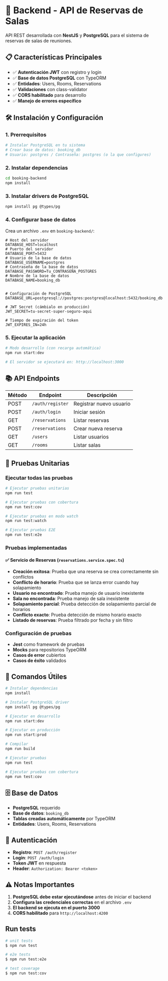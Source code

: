 # 🚀 Backend - API de Reservas de Salas

API REST desarrollada con **NestJS** y **PostgreSQL** para el sistema de reservas de salas de reuniones.

## 📋 Características Principales
- ✅ **Autenticación JWT** con registro y login
- ✅ **Base de datos PostgreSQL** con TypeORM
- ✅ **Entidades**: Users, Rooms, Reservations
- ✅ **Validaciones** con class-validator
- ✅ **CORS habilitado** para desarrollo
- ✅ **Manejo de errores específico**

## 🛠️ Instalación y Configuración

### 1. Prerrequisitos
```bash
# Instalar PostgreSQL en tu sistema
# Crear base de datos: booking_db
# Usuario: postgres / Contraseña: postgres (o la que configures)
```

### 2. Instalar dependencias
```bash
cd booking-backend
npm install
```

### 3. Instalar drivers de PostgreSQL
```bash
npm install pg @types/pg
```

### 4. Configurar base de datos
Crea un archivo `.env` en `booking-backend/`:
```env
# Host del servidor
DATABASE_HOST=localhost
# Puerto del servidor
DATABASE_PORT=5432
# Usuario de la base de datos
DATABASE_USERNAME=postgres
# Contraseña de la base de datos
DATABASE_PASSWORD=Tu_CONTRASEÑA_POSTGRES
# Nombre de la base de datos
DATABASE_NAME=booking_db


# Configuración de PostgreSQL
DATABASE_URL=postgresql://postgres:postgres@localhost:5432/booking_db

# JWT Secret (cámbialo en producción)
JWT_SECRET=tu-secret-super-seguro-aqui

# Tiempo de expiración del token
JWT_EXPIRES_IN=24h
```

### 5. Ejecutar la aplicación
```bash
# Modo desarrollo (con recarga automática)
npm run start:dev

# El servidor se ejecutará en: http://localhost:3000
```

## 📚 API Endpoints

| Método | Endpoint | Descripción |
|--------|----------|-------------|
| POST | `/auth/register` | Registrar nuevo usuario |
| POST | `/auth/login` | Iniciar sesión |
| GET | `/reservations` | Listar reservas |
| POST | `/reservations` | Crear nueva reserva |
| GET | `/users` | Listar usuarios |
| GET | `/rooms` | Listar salas |

## 🧪 Pruebas Unitarias

### Ejecutar todas las pruebas
```bash
# Ejecutar pruebas unitarias
npm run test

# Ejecutar pruebas con cobertura
npm run test:cov

# Ejecutar pruebas en modo watch
npm run test:watch

# Ejecutar pruebas E2E
npm run test:e2e
```

### Pruebas implementadas

#### ✅ Servicio de Reservas (`reservations.service.spec.ts`)
- **Creación exitosa**: Prueba que una reserva se crea correctamente sin conflictos
- **Conflicto de horario**: Prueba que se lanza error cuando hay solapamiento
- **Usuario no encontrado**: Prueba manejo de usuario inexistente
- **Sala no encontrada**: Prueba manejo de sala inexistente
- **Solapamiento parcial**: Prueba detección de solapamiento parcial de horarios
- **Conflicto exacto**: Prueba detección de mismo horario exacto
- **Listado de reservas**: Prueba filtrado por fecha y sin filtro

### Configuración de pruebas
- **Jest** como framework de pruebas
- **Mocks** para repositorios TypeORM
- **Casos de error** cubiertos
- **Casos de éxito** validados

## 🔧 Comandos Útiles

```bash
# Instalar dependencias
npm install

# Instalar PostgreSQL driver
npm install pg @types/pg

# Ejecutar en desarrollo
npm run start:dev

# Ejecutar en producción
npm run start:prod

# Compilar
npm run build

# Ejecutar pruebas
npm run test

# Ejecutar pruebas con cobertura
npm run test:cov
```

## 🗄️ Base de Datos

- **PostgreSQL** requerido
- **Base de datos**: `booking_db`
- **Tablas creadas automáticamente** por TypeORM
- **Entidades**: Users, Rooms, Reservations

## 🔐 Autenticación

- **Registro**: `POST /auth/register`
- **Login**: `POST /auth/login`
- **Token JWT** en respuesta
- **Header**: `Authorization: Bearer <token>`

## ⚠️ Notas Importantes

1. **PostgreSQL debe estar ejecutándose** antes de iniciar el backend
2. **Configura las credenciales correctas** en el archivo `.env`
3. **El backend se ejecuta en el puerto 3000**
4. **CORS habilitado** para `http://localhost:4200`

## Run tests

```bash
# unit tests
$ npm run test

# e2e tests
$ npm run test:e2e

# test coverage
$ npm run test:cov
```
